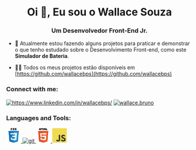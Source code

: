 <h1 align="center">Oi 👋, Eu sou o Wallace Souza</h1>
<h3 align="center">Um Desenvolvedor Front-End Jr.</h3>

- 🔭 Atualmente estou fazendo alguns projetos para praticar e demonstrar o que tenho estudado sobre o Desenvolvimento Front-end, como este **Simulador de Bateria**.

- 👨‍💻 Todos os meus projetos estão disponíveis em [https://github.com/wallacebps](https://github.com/wallacebps)

<h3 align="left">Connect with me:</h3>
<p align="left">
<a href="https://linkedin.com/in/wallacebps/" target="blank"><img align="center" src="https://raw.githubusercontent.com/rahuldkjain/github-profile-readme-generator/master/src/images/icons/Social/linked-in-alt.svg" alt="https://www.linkedin.com/in/wallacebps/" height="30" width="40" /></a>
<a href="https://instagram.com/wallace.bruno" target="blank"><img align="center" src="https://raw.githubusercontent.com/rahuldkjain/github-profile-readme-generator/master/src/images/icons/Social/instagram.svg" alt="wallace.bruno" height="30" width="40" /></a>
</p>

<h3 align="left">Languages and Tools:</h3>
<p align="left"> <a href="https://www.w3schools.com/css/" target="_blank" rel="noreferrer"> <img src="https://raw.githubusercontent.com/devicons/devicon/master/icons/css3/css3-original-wordmark.svg" alt="css3" width="40" height="40"/> </a> <a href="https://git-scm.com/" target="_blank" rel="noreferrer"> <img src="https://www.vectorlogo.zone/logos/git-scm/git-scm-icon.svg" alt="git" width="40" height="40"/> </a> <a href="https://www.w3.org/html/" target="_blank" rel="noreferrer"> <img src="https://raw.githubusercontent.com/devicons/devicon/master/icons/html5/html5-original-wordmark.svg" alt="html5" width="40" height="40"/> </a> <a href="https://developer.mozilla.org/en-US/docs/Web/JavaScript" target="_blank" rel="noreferrer"> <img src="https://raw.githubusercontent.com/devicons/devicon/master/icons/javascript/javascript-original.svg" alt="javascript" width="40" height="40"/> </a> </p>
